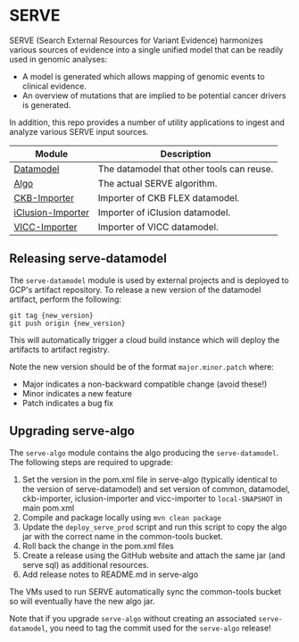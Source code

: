 # SERVE

SERVE (Search External Resources for Variant Evidence) harmonizes various sources of evidence into a single unified model that can be
readily used in genomic analyses:

- A model is generated which allows mapping of genomic events to clinical evidence.
- An overview of mutations that are implied to be potential cancer drivers is generated.

In addition, this repo provides a number of utility applications to ingest and analyze various SERVE input sources.

| Module                                 | Description                               |
|----------------------------------------|-------------------------------------------|
| [Datamodel](datamodel)                 | The datamodel that other tools can reuse. |
| [Algo](algo)                           | The actual SERVE algorithm.               |
| [CKB-Importer](ckb-importer)           | Importer of CKB FLEX datamodel.           |
| [iClusion-Importer](iclusion-importer) | Importer of iClusion datamodel.           |
| [VICC-Importer](algo)                  | Importer of VICC datamodel.               |

## Releasing serve-datamodel

The `serve-datamodel` module is used by external projects and is deployed to GCP's artifact repository.
To release a new version of the datamodel artifact, perform the following:

```shell
git tag {new_version}
git push origin {new_version}
```

This will automatically trigger a cloud build instance which will deploy the artifacts to artifact registry.

Note the new version should be of the format `major.minor.patch` where:

- Major indicates a non-backward compatible change (avoid these!)
- Minor indicates a new feature
- Patch indicates a bug fix

## Upgrading serve-algo

The `serve-algo` module contains the algo producing the `serve-datamodel`. The following steps are required to upgrade:

1. Set the version in the pom.xml file in serve-algo (typically identical to the version of serve-datamodel) and set version of common,
   datamodel, ckb-importer, iclusion-importer and vicc-importer to `local-SNAPSHOT` in main pom.xml
2. Compile and package locally using `mvn clean package`
3. Update the `deploy_serve_prod` script and run this script to copy the algo jar with the correct name in the common-tools bucket.
4. Roll back the change in the pom.xml files
4. Create a release using the GitHub website and attach the same jar (and serve sql) as additional resources.
5. Add release notes to README.md in serve-algo

The VMs used to run SERVE automatically sync the common-tools bucket so will eventually have the new algo jar.

Note that if you upgrade `serve-algo` without creating an associated `serve-datamodel`, you need to tag the commit used for the `serve-algo`
release!

